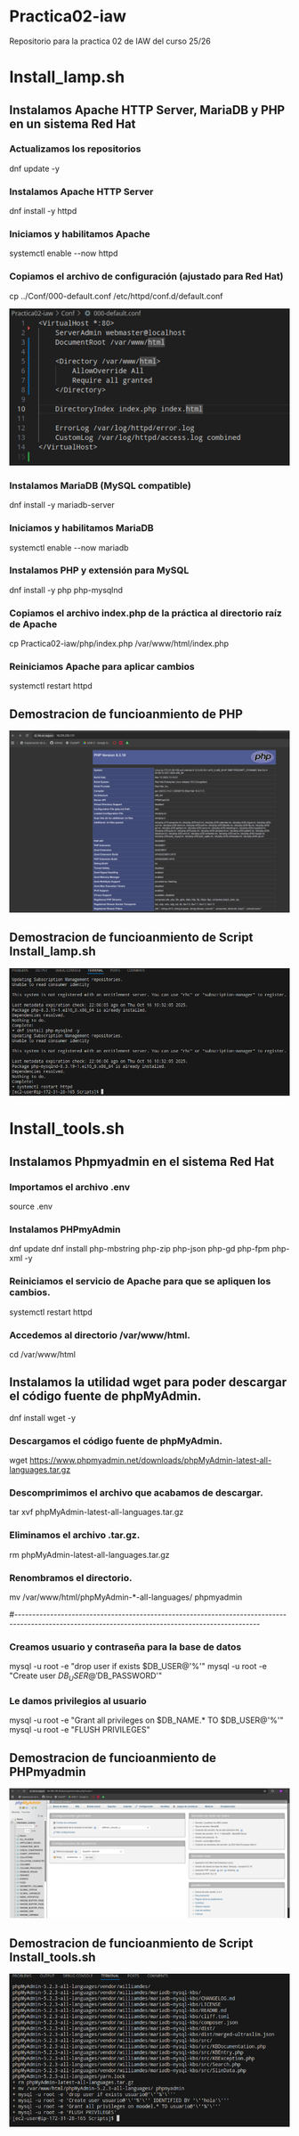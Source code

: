 # Practica02-iaw
Repositorio para la practica 02 de IAW del curso 25/26

# Install_lamp.sh
## Instalamos Apache HTTP Server, MariaDB y PHP en un sistema Red Hat
### Actualizamos los repositorios
dnf update -y

### Instalamos Apache HTTP Server
dnf install -y httpd

### Iniciamos y habilitamos Apache
systemctl enable --now httpd

### Copiamos el archivo de configuración (ajustado para Red Hat)
cp ../Conf/000-default.conf /etc/httpd/conf.d/default.conf

![alt text](Imagenes/p02-conf.png)

### Instalamos MariaDB (MySQL compatible)
dnf install -y mariadb-server

### Iniciamos y habilitamos MariaDB
systemctl enable --now mariadb

### Instalamos PHP y extensión para MySQL
dnf install -y php php-mysqlnd

### Copiamos el archivo index.php de la práctica al directorio raíz de Apache
cp Practica02-iaw/php/index.php /var/www/html/index.php

### Reiniciamos Apache para aplicar cambios
systemctl restart httpd

## Demostracion de funcioanmiento de PHP
![alt text](Imagenes/p02-php.png)

## Demostracion de funcioanmiento de Script Install_lamp.sh
![alt text](Imagenes/p02-lamp.png)

# Install_tools.sh
## Instalamos Phpmyadmin en el sistema Red Hat
### Importamos el archivo .env
source .env

### Instalamos PHPmyAdmin
dnf update
dnf install php-mbstring php-zip php-json php-gd php-fpm php-xml -y

### Reiniciamos el servicio de Apache para que se apliquen los cambios.
systemctl restart httpd

### Accedemos al directorio /var/www/html.
cd /var/www/html

## Instalamos la utilidad wget para poder descargar el código fuente de phpMyAdmin.
dnf install wget -y

### Descargamos el código fuente de phpMyAdmin.
wget https://www.phpmyadmin.net/downloads/phpMyAdmin-latest-all-languages.tar.gz

### Descomprimimos el archivo que acabamos de descargar.
tar xvf phpMyAdmin-latest-all-languages.tar.gz

### Eliminamos el archivo .tar.gz.
rm phpMyAdmin-latest-all-languages.tar.gz

### Renombramos el directorio.
mv /var/www/html/phpMyAdmin-*-all-languages/ phpmyadmin

#--------------------------------------------------------------------------------------------------------------------------------------------------
### Creamos usuario y contraseña para la base de datos
mysql -u root -e "drop user if exists $DB_USER@'%'"
mysql -u root -e "Create user $DB_USER@'%' IDENTIFIED BY '$DB_PASSWORD'"

### Le damos privilegios al usuario
mysql -u root -e "Grant all privileges on $DB_NAME.* TO $DB_USER@'%'"
mysql -u root -e "FLUSH PRIVILEGES"

## Demostracion de funcioanmiento de PHPmyadmin
![alt text](Imagenes/p02-phpmyadmin.png)

## Demostracion de funcioanmiento de Script Install_tools.sh
![alt text](Imagenes/p02-tools.png)